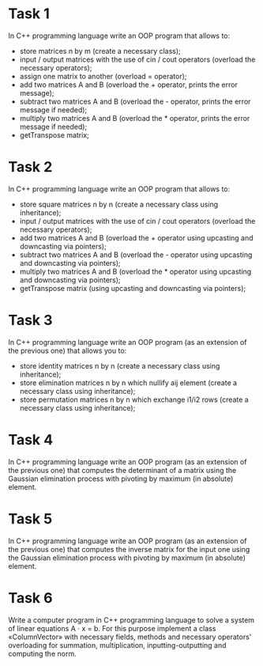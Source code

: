 # Task 1
In C++ programming language write an OOP program that allows to:
* store matrices n by m (create a necessary class);
* input / output matrices with the use of cin / cout operators (overload the necessary operators);
* assign one matrix to another (overload = operator);
* add two matrices A and B (overload the + operator, prints the error message);
* subtract two matrices A and B (overload the - operator, prints the error message if needed);
* multiply two matrices A and B (overload the * operator, prints the error message if needed);
* getTranspose matrix;

# Task 2
In C++ programming language write an OOP program that allows to:
* store square matrices n by n (create a necessary class using inheritance);
* input / output matrices with the use of cin / cout operators (overload the necessary operators);
* add two matrices A and B (overload the + operator using upcasting and downcasting via pointers);
* subtract two matrices A and B (overload the - operator using upcasting and downcasting via pointers);
* multiply two matrices A and B (overload the * operator using upcasting and downcasting via pointers);
* getTranspose matrix (using upcasting and downcasting via pointers);

# Task 3
In C++ programming language write an OOP program (as an extension of the previous one) that allows you to:
* store identity matrices n by n (create a necessary class using inheritance);
* store elimination matrices n by n which nullify aij element (create a necessary class using inheritance);
* store permutation matrices n by n which exchange i1/i2 rows (create a necessary class using inheritance);

# Task 4
In C++ programming language write an OOP program (as an extension of the previous one) that computes the determinant of a matrix using the Gaussian elimination process with pivoting by maximum (in absolute) element.

# Task 5
In C++ programming language write an OOP program (as an extension of the previous one) that computes the inverse matrix for the input one using the Gaussian elimination process with pivoting by maximum (in absolute) element.

# Task 6
Write a computer program in C++ programming language to solve a system of linear equations A ⋅ x = b. For this purpose implement a class «ColumnVector» with necessary fields, methods and necessary operators' overloading for summation, multiplication, inputting-outputting and computing the norm.
